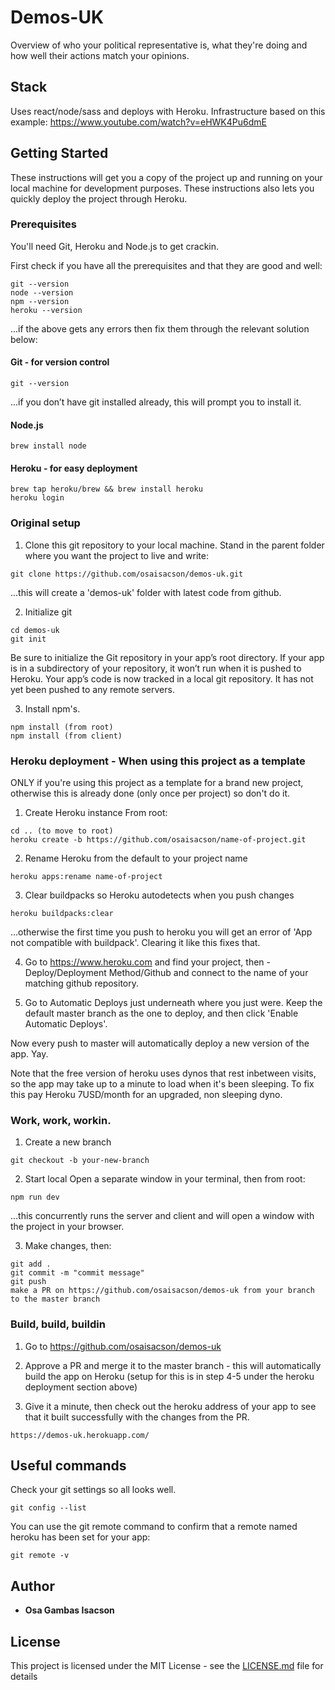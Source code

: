# Demos-UK

Overview of who your political representative is, what they're doing and how well their actions match your opinions.

## Stack

Uses react/node/sass and deploys with Heroku.
Infrastructure based on this example: https://www.youtube.com/watch?v=eHWK4Pu6dmE

## Getting Started

These instructions will get you a copy of the project up and running on your local machine for development purposes. These instructions also lets you quickly deploy the project through Heroku.

### Prerequisites

You'll need Git, Heroku and Node.js to get crackin.

First check if you have all the prerequisites and that they are good and well:

```
git --version
node --version
npm --version
heroku --version
```

...if the above gets any errors then fix them through the relevant solution below:

#### Git - for version control

```
git --version
```

...if you don’t have git installed already, this will prompt you to install it.

#### Node.js

```
brew install node
```

#### Heroku - for easy deployment

```
brew tap heroku/brew && brew install heroku
heroku login
```

### Original setup

1. Clone this git repository to your local machine. Stand in the parent folder where you want the project to live and write:

```
git clone https://github.com/osaisacson/demos-uk.git
```

...this will create a 'demos-uk' folder with latest code from github.

2. Initialize git

```
cd demos-uk
git init
```

Be sure to initialize the Git repository in your app’s root directory. If your app is in a subdirectory of your repository, it won’t run when it is pushed to Heroku.
Your app’s code is now tracked in a local git repository. It has not yet been pushed to any remote servers.

3. Install npm's.

```
npm install (from root)
npm install (from client)
```

### Heroku deployment - When using this project as a template

ONLY if you're using this project as a template for a brand new project, otherwise this is already done (only once per project) so don't do it.

1. Create Heroku instance
   From root:

```
cd .. (to move to root)
heroku create -b https://github.com/osaisacson/name-of-project.git
```

2. Rename Heroku from the default to your project name

```
heroku apps:rename name-of-project
```

3. Clear buildpacks so Heroku autodetects when you push changes

```
heroku buildpacks:clear
```

...otherwise the first time you push to heroku you will get an error of 'App not compatible with buildpack'. Clearing it like this fixes that.

4. Go to https://www.heroku.com and find your project, then - Deploy/Deployment Method/Github and connect to the name of your matching github repository.

5. Go to Automatic Deploys just underneath where you just were. Keep the default master branch as the one to deploy, and then click 'Enable Automatic Deploys'.

Now every push to master will automatically deploy a new version of the app. Yay.

Note that the free version of heroku uses dynos that rest inbetween visits, so the app may take up to a minute to load when it's been sleeping. To fix this pay Heroku 7USD/month for an upgraded, non sleeping dyno.

### Work, work, workin.

1. Create a new branch

```
git checkout -b your-new-branch
```

2. Start local
   Open a separate window in your terminal, then from root:

```
npm run dev
```

...this concurrently runs the server and client and will open a window with the project in your browser.

3. Make changes, then:

```
git add .
git commit -m "commit message"
git push
make a PR on https://github.com/osaisacson/demos-uk from your branch to the master branch
```

### Build, build, buildin

1. Go to https://github.com/osaisacson/demos-uk

2. Approve a PR and merge it to the master branch - this will automatically build the app on Heroku (setup for this is in step 4-5 under the heroku deployment section above)

3. Give it a minute, then check out the heroku address of your app to see that it built successfully with the changes from the PR.

```
https://demos-uk.herokuapp.com/
```

## Useful commands

Check your git settings so all looks well.

```
git config --list
```

You can use the git remote command to confirm that a remote named heroku has been set for your app:

```
git remote -v
```

## Author

- **Osa Gambas Isacson**

## License

This project is licensed under the MIT License - see the [LICENSE.md](LICENSE.md) file for details
